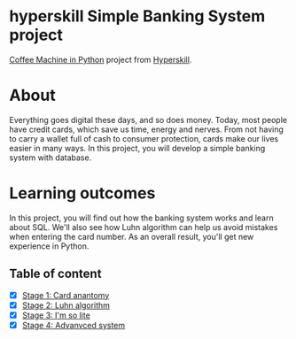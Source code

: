 # hyperskill Simple Banking System project
[Coffee Machine in Python][1] project from [Hyperskill][2].

# About
Everything goes digital these days, and so does money. Today, most people have credit cards, which save us time, energy and nerves. From not having to carry a wallet full of cash to consumer protection, cards make our lives easier in many ways. In this project, you will develop a simple banking system with database.

# Learning outcomes
In this project, you will find out how the banking system works and learn about SQL. We'll also see how Luhn algorithm can help us avoid mistakes when entering the card number. As an overall result, you'll get new experience in Python.


## Table of content

- [x] [Stage 1: Card anantomy](src/Stage_1/project.py)
- [x] [Stage 2: Luhn algorithm](src/Stage_2/project.py)
- [x] [Stage 3: I'm so lite](src/Stage_3/project.py)
- [x] [Stage 4: Advanvced system](src/Stage_4/project.py)

[1]: https://hyperskill.org/projects/109
[2]: https://hyperskill.org/
